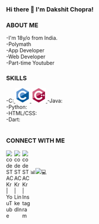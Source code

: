 
### Hi there 👋 I'm Dakshit Chopra!

### ABOUT ME
-I'm 18y/o from India.<br />
-Polymath<br />
-App Developer<br />
-Web Developer<br />
-Part-time Youtuber<br />

 
### SKILLS
-C:<a href="https://www.cprogramming.com/" target="_blank"> <img src="https://raw.githubusercontent.com/devicons/devicon/master/icons/c/c-original.svg" alt="c" width="40" height="40"/>
<a href="https://www.udemy.com/certificate/UC-7c45f8f9-8873-42d9-8a1f-04a83c1f521c/" target="_blank"> <img src="https://raw.githubusercontent.com/devicons/devicon/master/icons/cplusplus/cplusplus-original.svg" alt="cplusplus" width="40" height="40"/> </a>
-Java: <br />
-Python:<br />
-HTML/CSS:<br />
-Dart:
<br />
<br />


 
### CONNECT WITH ME
[<img align="left" alt="codeSTACKr | YouTube" width="22px" src="https://cdn.jsdelivr.net/npm/simple-icons@v3/icons/youtube.svg" />][youtube]
[<img align="left" alt="codeSTACKr | LinkedIn" width="22px" src="https://cdn.jsdelivr.net/npm/simple-icons@v3/icons/linkedin.svg" />][linkedin]
[<img align="left" alt="codeSTACKr | Instagram" width="22px" src="https://cdn.jsdelivr.net/npm/simple-icons@v3/icons/instagram.svg" />][instagram]


[youtube]: https://www.youtube.com/c/Codephile
[instagram]: https://instagram.com/dakshitchopra
[linkedin]: https://www.linkedin.com/in/dakshitchopra/

<br />
<br />

📊![](https://komarev.com/ghpvc/?username=DakshitChopra&color=brightgreen)💻




